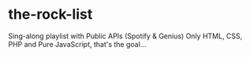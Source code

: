 # the-rock-list
Sing-along playlist with Public APIs (Spotify & Genius)
Only HTML, CSS, PHP and Pure JavaScript, that's the goal...
